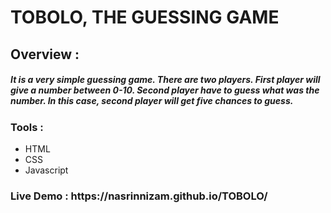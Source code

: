 <h1>TOBOLO, THE GUESSING GAME </h1>

<h2>Overview : </h2>
<h5>It is a very simple guessing game. There are two players. First player will give a number between 0-10. Second player have to guess what was the number. In this case, second player will get five chances to guess.</h5>


<h3>Tools : </h3>
<ul>
<li>HTML</li>
<li>CSS</li>
<li>Javascript</li>
</ul>


<h3> Live Demo : https://nasrinnizam.github.io/TOBOLO/</h3>
